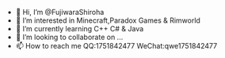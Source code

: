 - 👋 Hi, I’m @FujiwaraShiroha
- 👀 I’m interested in Minecraft,Paradox Games & Rimworld
- 🌱 I’m currently learning C++ C# & Java
- 💞️ I’m looking to collaborate on ...
- 📫 How to reach me QQ:1751842477 WeChat:qwe1751842477

<!---
FujiwaraShiroha/FujiwaraShiroha is a ✨ special ✨ repository because its `README.md` (this file) appears on your GitHub profile.
You can click the Preview link to take a look at your changes.
--->
